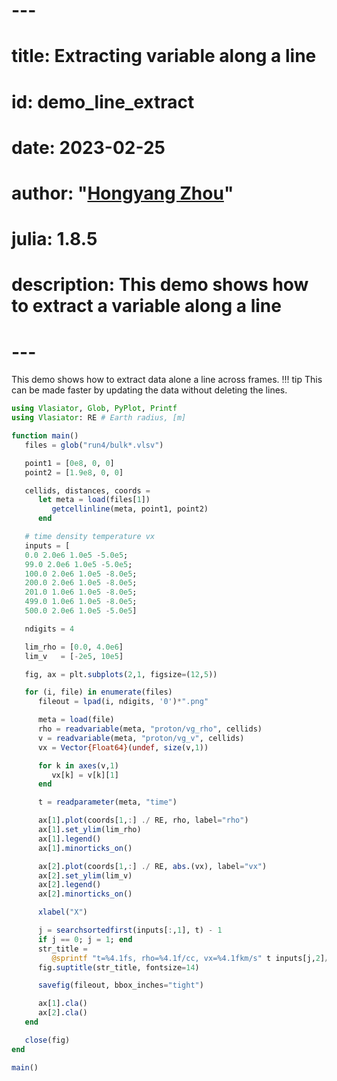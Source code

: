 # ---
# title: Extracting variable along a line
# id: demo_line_extract
# date: 2023-02-25
# author: "[Hongyang Zhou](https://github.com/henry2004y)"
# julia: 1.8.5
# description: This demo shows how to extract a variable along a line
# ---

This demo shows how to extract data alone a line across frames.
!!! tip
    This can be made faster by updating the data without deleting the lines.

```julia
using Vlasiator, Glob, PyPlot, Printf
using Vlasiator: RE # Earth radius, [m]

function main()
   files = glob("run4/bulk*.vlsv")

   point1 = [0e8, 0, 0]
   point2 = [1.9e8, 0, 0]

   cellids, distances, coords =
      let meta = load(files[1])
         getcellinline(meta, point1, point2)
      end

   # time density temperature vx
   inputs = [
   0.0 2.0e6 1.0e5 -5.0e5;
   99.0 2.0e6 1.0e5 -5.0e5;
   100.0 2.0e6 1.0e5 -8.0e5;
   200.0 2.0e6 1.0e5 -8.0e5;
   201.0 1.0e6 1.0e5 -8.0e5;
   499.0 1.0e6 1.0e5 -8.0e5;
   500.0 2.0e6 1.0e5 -5.0e5]

   ndigits = 4

   lim_rho = [0.0, 4.0e6]
   lim_v   = [-2e5, 10e5]

   fig, ax = plt.subplots(2,1, figsize=(12,5))

   for (i, file) in enumerate(files)
      fileout = lpad(i, ndigits, '0')*".png"

      meta = load(file)
      rho = readvariable(meta, "proton/vg_rho", cellids)
      v = readvariable(meta, "proton/vg_v", cellids)
      vx = Vector{Float64}(undef, size(v,1))

      for k in axes(v,1)
         vx[k] = v[k][1]
      end

      t = readparameter(meta, "time")

      ax[1].plot(coords[1,:] ./ RE, rho, label="rho")
      ax[1].set_ylim(lim_rho)
      ax[1].legend()
      ax[1].minorticks_on()

      ax[2].plot(coords[1,:] ./ RE, abs.(vx), label="vx")
      ax[2].set_ylim(lim_v)
      ax[2].legend()
      ax[2].minorticks_on()

      xlabel("X")

      j = searchsortedfirst(inputs[:,1], t) - 1
      if j == 0; j = 1; end
      str_title =
         @sprintf "t=%4.1fs, rho=%4.1f/cc, vx=%4.1fkm/s" t inputs[j,2]/1e6 inputs[j,4]/1e3
      fig.suptitle(str_title, fontsize=14)

      savefig(fileout, bbox_inches="tight")

      ax[1].cla()
      ax[2].cla()
   end

   close(fig)
end

main()
```
